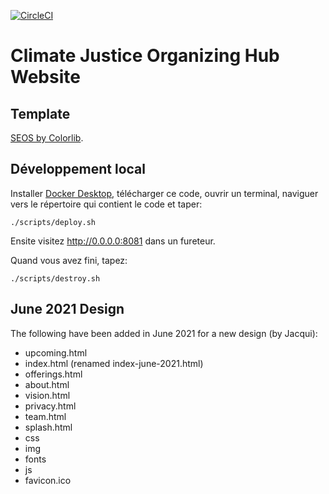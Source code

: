 [![CircleCI](https://dl.circleci.com/status-badge/img/gh/LeHubca/lehub-website/tree/master.svg?style=svg)](https://dl.circleci.com/status-badge/redirect/gh/LeHubca/lehub-website/tree/master)

Climate Justice Organizing Hub Website
=====

Template
-----

[SEOS by Colorlib](https://colorlib.com/preview/#seos).

Développement local
-----

Installer [Docker Desktop](https://www.docker.com/products/docker-desktop), télécharger ce code, ouvrir un terminal, naviguer vers le répertoire qui contient le code et taper:

    ./scripts/deploy.sh

Ensite visitez http://0.0.0.0:8081 dans un fureteur.

Quand vous avez fini, tapez:

    ./scripts/destroy.sh

June 2021 Design
-----

The following have been added in June 2021 for a new design (by Jacqui):

* upcoming.html
* index.html (renamed index-june-2021.html)
* offerings.html
* about.html
* vision.html
* privacy.html
* team.html
* splash.html
* css
* img
* fonts
* js
* favicon.ico
